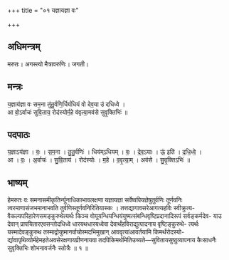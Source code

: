 +++
title = "०१ यज्ञायज्ञा वः"

+++
## अधिमन्त्रम्
मरुतः। अगस्त्यो मैत्रावरुणिः। जगती।

## मन्त्रः
य॒ज्ञाय॑ज्ञा वः सम॒ना तु॑तु॒र्वणि॒र्धियं॑धियं वो देव॒या उ॑ दधिध्वे ।  
आ वो॒ऽर्वाचः॑ सुवि॒ताय॒ रोद॑स्योर्म॒हे व॑वृत्या॒मव॑से सुवृ॒क्तिभिः॑ ॥

## पदपाठः
य॒ज्ञाऽय॑ज्ञा । वः॒ । स॒म॒ना । तु॒तु॒र्वणिः॑ । धिय॑म्ऽधियम् । वः॒ । दे॒व॒ऽयाः । ऊं॒ इति॑ । द॒धि॒ध्वे॒ ।  
आ । वः॒ । अ॒र्वाचः॑ । सु॒वि॒ताय॑ । रोद॑स्योः । म॒हे । व॒वृ॒त्या॒म् । अव॑से । सु॒वृ॒क्तिऽभिः॑ ॥

## भाष्यम्
हेमरुतः वः समनासमीकृतिर्न्यूनाधिकाभावलक्षणा यज्ञायज्ञा सर्वेष्वपियज्ञेषुतुर्वणिः तूर्णवनिः त्वरमाणासंजभमानाभवति तुर्वणिस्तूर्णवनिरितियास्कः । तत्तद्यागावसरेआगत्यहविः स्वीक्रुत्य- वैकल्यपरिहारेणसमङ्कुरुथेत्यर्थः किञ्च वोयूयन्धियन्धियंयुष्मत्संबन्धिवृष्टिप्रदानादिरूपं सर्वङ्कर्मदेव- याउ देवान् प्रापयितारएवसन्तोदधिध्वे धारयथधारयध्वेवा देवार्थंहविराद्युत्पादनाय वृष्टिङ्कुरुथे- त्यर्थः यस्मादेवङ्कुरुथ तस्माद्वोयुष्मानर्वाचोस्मदभिमुखान् आववृत्यांआवर्तयामि किमर्थंरोदस्यो- र्द्यावापृथिव्योर्महेमहतेअवसेरक्षणायप्रीणनायवा तदपिकिमर्थमितिउच्यते—सुवितायसुष्ठुव्यापनाय कैःसाधनैः सुवृक्तिभिः शोभनावर्जनैः स्तोत्रैः ॥ १ ॥